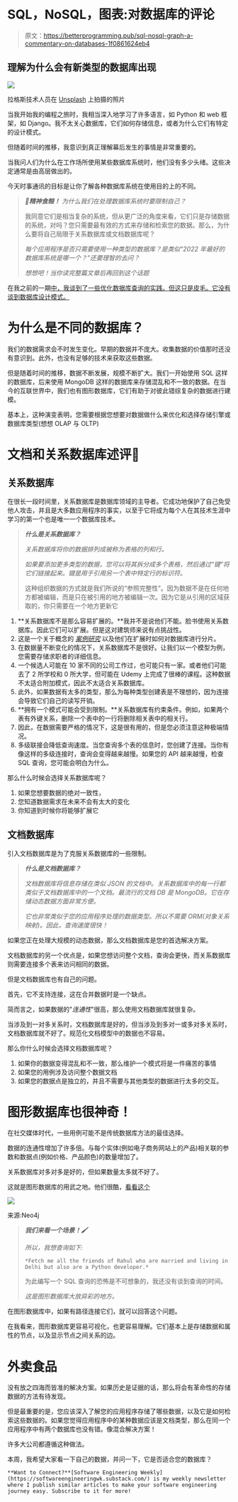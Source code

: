 # SQL，NoSQL，图表:对数据库的评论

> 原文：<https://betterprogramming.pub/sql-nosql-graph-a-commentary-on-databases-1f0861624eb4>

## 理解为什么会有新类型的数据库出现

![](img/336b1cee5dbbeb531265148e6491056b.png)

拉格斯技术人员在 [Unsplash](https://unsplash.com/s/photos/tech?utm_source=unsplash&utm_medium=referral&utm_content=creditCopyText) 上拍摄的照片

当我开始我的编程之旅时，我相当深入地学习了许多语言，如 Python 和 web 框架，如 Django。我不太关心数据库，它们如何存储信息，或者为什么它们有特定的设计模式。

但随着时间的推移，我意识到真正理解幕后发生的事情是非常重要的。

当我问人们为什么在工作场所使用某些数据库系统时，他们没有多少头绪。这些决定通常是由高层做出的。

今天时事通讯的目标是让你了解各种数据库系统在使用目的上的不同。

> ***🧠精神食粮！*** *为什么我们在处理数据库系统时要限制自己？*
> 
> 我同意它们是相当复杂的系统，但从更广泛的角度来看，它们只是存储数据的系统，对吗？您只需要最有效的方式来存储和检索您的数据。那么，为什么要将自己局限于关系数据库或文档数据库呢？
> 
> *每个应用程序是否只需要使用一种类型的数据库？是类似“2022 年最好的数据库系统是哪一个？”还要理智的去问？*
> 
> *想想吧！当你读完整篇文章后再回到这个话题*

在我之前的一期[中，我谈到了一些优化数据库查询的实践。但这只是皮毛。它没有谈到数据库设计模式。](/understanding-postgresql-how-bad-query-practices-are-hurting-your-backend-1d3a966af4cb)

# 为什么是不同的数据库？

我们的数据需求会不时发生变化。早期的数据并不庞大。收集数据的价值那时还没有意识到。此外，也没有足够的技术来获取这些数据。

但是随着时间的推移，数据不断发展，规模不断扩大。我们一开始使用 SQL 这样的数据库，后来使用 MongoDB 这样的数据库来存储混乱和不一致的数据。在当今的互联世界中，我们也有图形数据库，它们有助于对彼此错综复杂的数据进行建模。

基本上，这种演变表明，您需要根据您想要对数据做什么来优化和选择存储引擎或数据库类型(想想 OLAP 与 OLTP)

# 文档和关系数据库述评💭

## 关系数据库

在很长一段时间里，关系数据库是数据库领域的主导者。它成功地保护了自己免受他人攻击，并且是大多数应用程序的事实，以至于它将成为每个人在其技术生涯中学习的第一个也是唯一一个数据库技术。

> ***什么是关系数据库？***
> 
> *关系数据库将你的数据排列成被称为表格的列和行。*
> 
> *如果要添加更多类型的数据，您可以将其拆分成多个表格，然后通过“键”将它们链接起来。键是用于引用另一个表中特定行的标识符。*
> 
> 这种组织数据的方式就是我们所说的“参照完整性”。因为数据不是在任何地方都被编辑，而是只在被引用的地方被编辑一次。因为它是从引用的区域获取的，你只需要在一个地方更新它

1.  **关系数据库不是那么容易扩展的。**我并不是说他们不能。脸书使用关系数据库。因此它们可以扩展。但是这对建筑师来说有点挑战性。
2.  这是一个关于概念的 [*案例研究*](https://www.notion.so/blog/sharding-postgres-at-notion) 以及他们在扩展时如何对数据库进行分片。
3.  在数据量不断变化的情况下，关系数据库不是很好。让我们以一个模型为例，您需要存储求职者的详细信息。
4.  一个候选人可能在 10 家不同的公司工作过，也可能只有一家。或者他们可能去了 2 所学校和 0 所大学，但可能在 Udemy 上完成了很棒的课程。这种数据不太适合附加模式，因此不太适合关系数据库。
5.  此外，如果数据有太多的类型，那么为每种类型创建表是不理想的，因为连接会导致它们自己的读写开销。
6.  **拥有一个模式可能会受到限制。**关系数据库有约束条件。例如，如果两个表有外键关系，删除一个表中的一行将删除相关表中的相关行。
7.  因此，在数据需要严格的情况下，这是很有用的，但是您必须注意这种极端情况。
8.  多级联接会降低查询速度。当您查询多个表的信息时，您创建了连接。当你有像这样的多级连接时，查询会变得越来越慢。如果您的 API 越来越慢，检查 SQL 查询，您可能会明白为什么。

那么什么时候会选择关系数据库呢？

1.  如果您想要数据的绝对一致性，
2.  您知道数据需求在未来不会有太大的变化
3.  你知道到时候你将能够扩展它

## 文档数据库

引入文档数据库是为了克服关系数据库的一些限制。

> ***什么是文档数据库？***
> 
> *文档数据库将信息存储在类似 JSON 的文档中。关系数据库中的每一行都类似于文档数据库中的一个文档。最流行的文档 DB 是 MongoDB。它在存储动态数据方面非常方便。*
> 
> *它也非常类似于您的应用程序处理的数据类型。所以不需要 ORM(对象关系映射)。因此，查询速度很快！*

如果您正在处理大规模的动态数据，那么文档数据库是您的首选解决方案。

文档数据库的另一个优点是，如果您想访问整个文档，查询会更快，而关系数据库则需要连接多个表来访问相同的数据。

但是文档数据库也有自己的问题。

首先，它不支持连接，这在合并数据时是一个缺点。

简而言之，如果数据的"*连通性*"很高，那么使用文档数据库就很复杂。

当涉及到一对多关系时，文档数据库是好的，但当涉及到多对一或多对多关系时，文档数据库就不好了。规范化文档模型中的数据也不容易。

那么你什么时候会选择文档数据库呢？

1.  如果你的数据变得混乱和不一致，那么维护一个模式将是一件痛苦的事情
2.  如果您的用例涉及访问整个数据文档
3.  如果您的数据点是独立的，并且不需要与其他类型的数据进行太多的交互。

# 图形数据库也很神奇！

在社交媒体时代，一些用例可能不是传统数据库方法的最佳选择。

数据的连通性增加了许多倍。与每个实体(例如电子商务网站上的产品)相关联的参数和数据点(例如价格、产品颜色)的数量增加了。

关系数据库对多对多是好的，但如果数量太多就不好了。

这就是图形数据库的用武之地。他们很酷，[看看这个](https://neo4j.com/developer/graph-database/)

![](img/81b9532e819649044cecbe98f43e707c.png)

来源:Neo4j

> ***我们来看一个场景！🖌***
> 
> *所以，我想查询如下:*
> 
> `*Fetch me all the friends of Rahul who are married and living in Delhi but also are a Python developer.*`
> 
> 为此编写一个 SQL 查询的恐怖是不可想象的，我还没有谈到查询的时间。
> 
> *这是图形数据库大放异彩的地方。*

在图形数据库中，如果有路径连接它们，就可以回答这个问题。

在我看来，图形数据库更容易可视化，也更容易理解。它们基本上是存储数据和属性的节点，以及显示节点之间关系的边。

# 外卖食品

没有放之四海而皆准的解决方案。如果历史是证据的话，那么将会有革命性的存储数据的方法有待发现。

但是最重要的是，您应该深入了解您的应用程序存储了哪些数据，以及它是如何检索这些数据的。如果您觉得应用程序中的某种数据应该是文档类型，那么在同一个应用程序中有两个数据库也没有错。像混合解决方案！

许多大公司都遵循这种做法。

本周，我希望大家看一下自己的数据，并问一下，它是否适合您的数据库？

```
**Want to Connect?**[Software Engineering Weekly](https://softwareengineeringwk.substack.com/) is my weekly newsletter where I publish similar articles to make your software engineering journey easy. Subscribe to it for more!
```